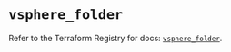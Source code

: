 # `vsphere_folder`

Refer to the Terraform Registry for docs: [`vsphere_folder`](https://registry.terraform.io/providers/hashicorp/vsphere/2.12.0/docs/resources/folder).
